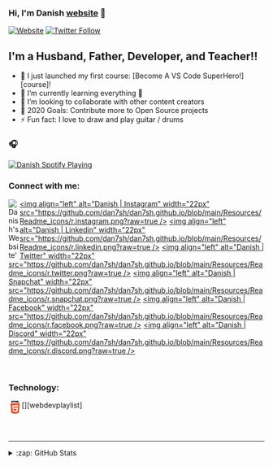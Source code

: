 ### Hi, I'm **Danish** [website] 👋

[![Website](https://img.shields.io/website?label=codeSTACKr.com&style=for-the-badge&url=https%3A%2F%2Fcodestackr.com)](https://codestackr.com)
[![Twitter Follow](https://img.shields.io/twitter/follow/dan7sh_?color=1DA1F2&logo=twitter&style=for-the-badge)](https://twitter.com/intent/follow?original_referer=https%3A%2F%2Fgithub.com%2FcodeSTACKr&screen_name=codeSTACKr)

## I'm a Husband, Father, Developer, and Teacher!!

- 🔭 I just launched my first course: [Become A VS Code SuperHero!][course]!
- 🌱 I’m currently learning everything 🤣
- 👯 I’m looking to collaborate with other content creators
- 🥅 2020 Goals: Contribute more to Open Source projects
- ⚡ Fun fact: I love to draw and play guitar / drums

### 🎧

[<img src="https://now-playing-codestackr.vercel.app/api/spotify-playing" alt="Danish Spotify Playing" width="350" />](https://open.spotify.com/track/4EWCNWgDS8707fNSZ1oaA5?si=273fbad8fcf14e52)

### Connect with me:

[<img align="left" alt="Danish's Website'" width="22px" src="https://img.icons8.com/color/48/000000/domain--v1.png" />][website]
[<img align="left" alt="Danish | Instagram" width="22px" src="https://github.com/dan7sh/dan7sh.github.io/blob/main/Resources/Readme_icons/r.instagram.png?raw=true />][instagram]
[<img align="left" alt="Danish | Linkedin" width="22px" src="https://github.com/dan7sh/dan7sh.github.io/blob/main/Resources/Readme_icons/r.linkedin.png?raw=true />][linkedin]
[<img align="left" alt="Danish | Twitter" width="22px" src="https://github.com/dan7sh/dan7sh.github.io/blob/main/Resources/Readme_icons/r.twitter.png?raw=true />][twitter]
[<img align="left" alt="Danish | Snapchat" width="22px" src="https://github.com/dan7sh/dan7sh.github.io/blob/main/Resources/Readme_icons/r.snapchat.png?raw=true />][snapchat]
[<img align="left" alt="Danish | Facebook" width="22px" src="https://github.com/dan7sh/dan7sh.github.io/blob/main/Resources/Readme_icons/r.facebook.png?raw=true />][facebook]
[<img align="left" alt="Danish | Discord" width="22px" src="https://github.com/dan7sh/dan7sh.github.io/blob/main/Resources/Readme_icons/r.discord.png?raw=true />][discord]


<br />

### Technology:

[<img align="left" alt="HTML5" width="26px" src="https://raw.githubusercontent.com/github/explore/80688e429a7d4ef2fca1e82350fe8e3517d3494d/topics/html/html.png" />][webdevplaylist]

<br />
<br />

---

<details>
  <summary>:zap: GitHub Stats</summary>

  <img align="left" alt="Danish's GitHub Stats" src="https://github-readme-stats.codestackr.vercel.app/api?username=dan7sh&show_icons=true&hide_border=true" />

</details>

[website]: https://danishansari.dev/
[twitter]: https://twitter.com/dan7sh_
[instagram]: https://www.instagram.com/dan7sh_/
[linkedin]: https://www.linkedin.com/in/dan7sh/
[snapchat]: https://www.snapchat.com/add/dan4sh
[facebook]: https://www.facebook.com/dan7sh/
[discord]: https://discord.gg/H4Q4Tu8B8P